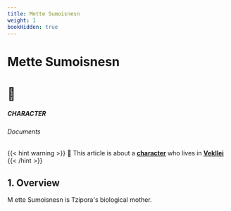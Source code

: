 ```yaml
---
title: Mette Sumoisnesn
weight: 1
bookHidden: true
---
```

<style>
.markdown a {
  color: var(--color-teal);
}
</style>

<div id="headerbox">
  <h1 class="title">Mette Sumoisnesn</h1>
  <h1 class="emoji">🦔</h1>
</div>

<h5 span class="tag teal"> CHARACTER </h5>
<h6 span class="sitetag">Documents</h6>

{{< hint warning >}}
🌺 This article is about a [**character**](/millmint/intro/#utopia-as-character) who lives in [**Vekllei**](/millmint/vekllei)
{{< /hint >}}

## 1. Overview
<span class="fc">M</span>
ette Sumoisnesn is Tzipora's biological mother.
